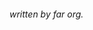 <head>
  <link rel="icon" href="https://ise.web.app/icon/3.png" type="image/png">

</head>
<link rel="preload" as='style' href="https://actwu.github.io/md.css"/>
<link rel="stylesheet" href="https://actwu.github.io/md.css"/>

###### written by far org.
